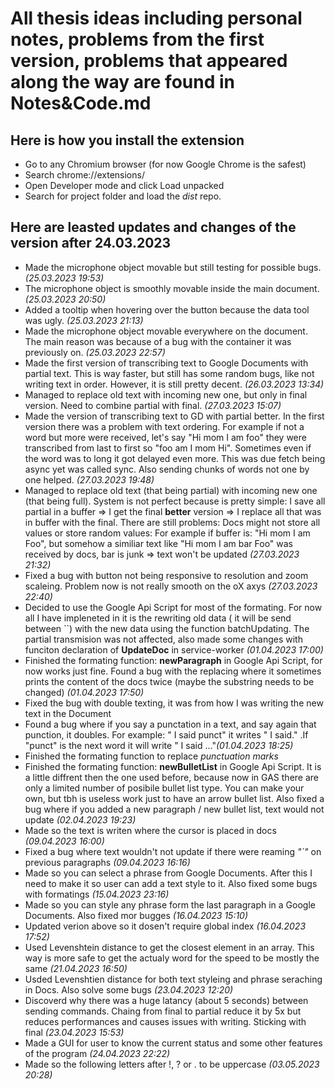 # All thesis ideas including personal notes, problems from the first version, problems that appeared along the way are found in Notes&Code.md

## Here is how you install the extension

-   Go to any Chromium browser (for now Google Chrome is the safest)
-   Search chrome://extensions/
-   Open Developer mode and click Load unpacked
-   Search for project folder and load the _dist_ repo.

## Here are leasted updates and changes of the version after 24.03.2023

-   Made the microphone object movable but still testing for possible bugs. _(25.03.2023 19:53)_
-   The microphone object is smoothly movable inside the main document. _(25.03.2023 20:50)_
-   Added a tooltip when hovering over the button because the data tool was ugly. _(25.03.2023 21:13)_
-   Made the microphone object movable everywhere on the document. The main reason was because of a bug with the container it was previously on. _(25.03.2023 22:57)_
-   Made the first version of transcribing text to Google Documents with partial text. This is way faster, but still has some random bugs, like not writing text in order. However, it is still pretty decent. _(26.03.2023 13:34)_
-   Managed to replace old text with incoming new one, but only in final version. Need to combine partial with final. _(27.03.2023 15:07)_
-   Made the version of transcribing text to GD with partial better. In the first version there was a problem with text ordering. For example if not a word but more were received, let's say "Hi mom I am foo" they were transcribed from last to first so "foo am I mom Hi". Sometimes even if the word was to long it got delayed even more. This was due fetch being async yet was called sync. Also sending chunks of words not one by one helped. _(27.03.2023 19:48)_
-   Managed to replace old text (that being partial) with incoming new one (that being full). System is not perfect because is pretty simple: I save all partial in a buffer => I get the final **better** version => I replace all that was in buffer with the final.
    There are still problems: Docs might not store all values or store random values: For example if buffer is: "Hi mom I am Foo", but
    somehow a similiar text like "Hi mom I am bar Foo" was received by docs, bar is junk => text won't be updated _(27.03.2023 21:32)_
-   Fixed a bug with button not being responsive to resolution and zoom scaleing. Problem now is not really smooth on the oX axys _(27.03.2023 22:40)_
-   Decided to use the Google Api Script for most of the formating. For now all I have impleneted in it is the rewriting old data ( it will be send between ``) with the new data using the function batchUpdating. The partial transmision was not affected, also made some changes with funciton declaration of **UpdateDoc** in service-worker _(01.04.2023 17:00)_
-   Finished the formating function: **newParagraph** in Google Api Script, for now works just fine. Found a bug with the replacing where it sometimes prints the content of the docs twice (maybe the substring needs to be changed) _(01.04.2023 17:50)_
-   Fixed the bug with double texting, it was from how I was writing the new text in the Document
-   Found a bug where if you say a punctation in a text, and say again that punction, it doubles. For example: " I said punct" it writes " I said." .If "punct" is the next word it will write " I said ..."_(01.04.2023 18:25)_
-   Finished the formating function to replace _punctuation marks_
-   Finished the formating function: **newBulletList** in Google Api Script. It is a little diffrent then the one used before, because now in GAS there are only a limited number of posibile bullet list type. You can make your own, but tbh is useless work just to have an arrow bullet list. Also fixed a bug where if you added a new paragraph / new bullet list, text would not update _(02.04.2023 19:23)_
-   Made so the text is writen where the cursor is placed in docs _(09.04.2023 16:00)_
-   Fixed a bug where text wouldn't not update if there were reaming _"`"_ on previous paragraphs _(09.04.2023 16:16)_
-   Made so you can select a phrase from Google Documents. After this I need to make it so user can add a text style to it. Also fixed some bugs with formatings _(15.04.2023 23:16)_
-   Made so you can style any phrase form the last paragraph in a Google Documents. Also fixed mor bugges _(16.04.2023 15:10)_
-   Updated verion above so it dosen't require global index _(16.04.2023 17:52)_
-   Used Levenshtein distance to get the closest element in an array. This way is more safe to get the actualy word for the speed to be mostly the same _(21.04.2023 16:50)_
-   Usded Levenshtien distance for both text styleing and phrase seraching in Docs. Also solve some bugs _(23.04.2023 12:20)_
-   Discoverd why there was a huge latancy (about 5 seconds) between sending commands. Chaing from final to partial reduce it by 5x but reduces performances and causes issues with writing. Sticking with final _(23.04.2023 15:53)_
-   Made a GUI for user to know the current status and some other features of the program _(24.04.2023 22:22)_
-   Made so the following letters after !, ? or . to be uppercase _(03.05.2023 20:28)_
